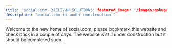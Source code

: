 ```yaml
---
title: 'social.com: XIΞLΞVAN SOLUTIONS' featured_image: '/images/gohugo-default-sample-hero-image.jpg'
description: "social.com is under construction."
---
```


Welcome to the new home of social.com, please bookmark this website and check back in a couple of days. The website is
still under construction but it should be completed soon.
